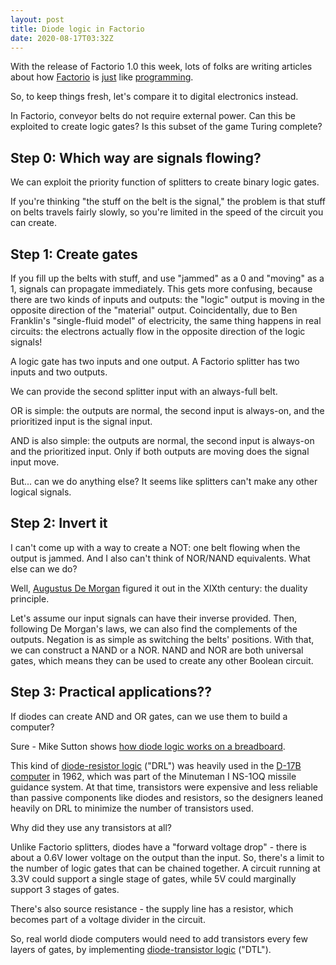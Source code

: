 ```yaml
---
layout: post
title: Diode logic in Factorio
date: 2020-08-17T03:32Z
---
```

With the release of Factorio 1.0 this week, lots of folks are writing articles about how 
[Factorio](https://blog.nindalf.com/posts/factorio-and-software-engineering/)
is
[just](https://www.reddit.com/r/factorio/comments/i8wwmp/factorio_is_similar_to_coding/)
like
[programming](https://blog.quigley.codes/dev-lessons-learned-from-factorio/).

So, to keep things fresh, let's compare it to digital electronics instead.

In Factorio, conveyor belts do not require external power.
Can this be exploited to create logic gates?
Is this subset of the game Turing complete?

## Step 0: Which way are signals flowing?

We can exploit the priority function of splitters to create binary logic gates.

If you're thinking "the stuff on the belt is the signal,"
the problem is that stuff on belts travels fairly slowly, so you're limited in the speed of the circuit you can create.


## Step 1: Create gates

If you fill up the belts with stuff, and use "jammed" as a 0 and "moving" as a 1, signals can propagate immediately. This gets more confusing, because there are two kinds of inputs and outputs: the "logic" output is moving in the opposite direction of the "material" output. Coincidentally, due to Ben Franklin's "single-fluid model" of electricity, the same thing happens in real circuits: the electrons actually flow in the opposite direction of the logic signals!

A logic gate has two inputs and one output. A Factorio splitter has two inputs and two outputs.

We can provide the second splitter input with an always-full belt.

OR is simple: the outputs are normal, the second input is always-on, and the prioritized input is the signal input.

AND is also simple: the outputs are normal, the second input is always-on and the prioritized input.
Only if both outputs are moving does the signal input move.

But... can we do anything else? It seems like splitters can't make any other logical signals.

## Step 2: Invert it
I can't come up with a way to create a NOT: one belt flowing when the output is jammed. And I also can't think of NOR/NAND equivalents.
What else can we do?

Well, [Augustus De Morgan](https://en.wikipedia.org/wiki/De_Morgan%27s_laws)
figured it out in the XIXth century: the duality principle.

Let's assume our input signals can have their inverse provided.
Then, following De Morgan's laws, we can also find the complements of the outputs.
Negation is as simple as switching the belts' positions. With that, we can construct a NAND or a NOR.
NAND and NOR are both universal gates, which means they can be used to create any other Boolean circuit.

## Step 3: Practical applications??

If diodes can create AND and OR gates, can we use them to build a computer?

Sure - Mike Sutton shows
[how diode logic works on a breadboard](http://bread80.com/2019/09/13/breadboarding-with-diode-logic/).

This kind of [diode-resistor logic](https://en.wikipedia.org/wiki/Diode_logic)
("DRL") was heavily used in the 
[D-17B computer](https://en.wikipedia.org/wiki/D-17B) in 1962,
which was part of the Minuteman I NS-1OQ missile guidance system.
At that time, transistors were expensive and less reliable than passive components like diodes and resistors,
so the designers leaned heavily on DRL to minimize the number of transistors used.

Why did they use any transistors at all?

Unlike Factorio splitters, diodes have a "forward voltage drop" -
there is about a 0.6V lower voltage on the output than the input. So, there's a limit to the number of logic
gates that can be chained together. A circuit running at 3.3V could support a single stage of gates,
while 5V could marginally support 3 stages of gates.

There's also source resistance - the supply line has a resistor,
which becomes part of a voltage divider in the circuit.

So, real world diode computers would need to add transistors every few layers of gates, by implementing
[diode-transistor logic](https://en.wikipedia.org/wiki/Diode%E2%80%93transistor_logic) ("DTL").
